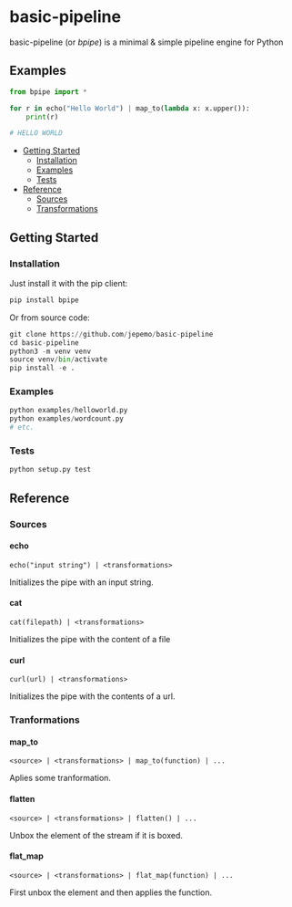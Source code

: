 # basic-pipeline
basic-pipeline (or *bpipe*) is a minimal &amp; simple pipeline engine for Python

## Examples
```python
from bpipe import *

for r in echo("Hello World") | map_to(lambda x: x.upper()):
    print(r)

# HELLO WORLD
```

- [Getting Started](#getting-started)
  - [Installation](#installation)
  - [Examples](#examples)
  - [Tests](#tests)
- [Reference](#reference)
  - [Sources](#sources)
  - [Transformations](#transformations)

## Getting Started

### Installation

Just install it with the pip client:

```bash
pip install bpipe
```

Or from source code:

```python
git clone https://github.com/jepemo/basic-pipeline
cd basic-pipeline
python3 -m venv venv
source venv/bin/activate
pip install -e .
```

### Examples
```python
python examples/helloworld.py
python examples/wordcount.py
# etc.
```

### Tests
```python
python setup.py test
```

## Reference

### Sources
#### echo
```
echo("input string") | <transformations>
```
Initializes the pipe with an input string.

#### cat
```
cat(filepath) | <transformations>
```
Initializes the pipe with the content of a file

#### curl
```
curl(url) | <transformations> 
```
Initializes the pipe with the contents of a url.

### Tranformations
#### map_to
```
<source> | <transformations> | map_to(function) | ...
```
Aplies some tranformation.
#### flatten
```
<source> | <transformations> | flatten() | ...
```
Unbox the element of the stream if it is boxed.

#### flat_map
```
<source> | <transformations> | flat_map(function) | ...
```
First unbox the element and then applies the function.
